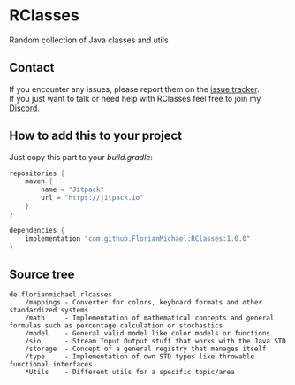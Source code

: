 # RClasses
Random collection of Java classes and utils

## Contact
If you encounter any issues, please report them on the
[issue tracker](https://github.com/FlorianMichael/RClasses/issues).  
If you just want to talk or need help with RClasses feel free to join my
[Discord](https://discord.gg/BwWhCHUKDf).

## How to add this to your project
Just copy this part to your *build.gradle*:
```groovy
repositories {
    maven {
        name = "Jitpack"
        url = "https://jitpack.io"
    }
}

dependencies {
    implementation "com.github.FlorianMichael:RClasses:1.0.0"
}
```

## Source tree
```
de.florianmichael.rlcasses
    /mappings - Converter for colors, keyboard formats and other standardized systems
    /math     - Implementation of mathematical concepts and general formulas such as percentage calculation or stochastics
    /model    - General valid model like color models or functions
    /sio      - Stream Input Output stuff that works with the Java STD
    /storage  - Concept of a general registry that manages itself
    /type     - Implementation of own STD types like throwable functional interfaces
    *Utils    - Different utils for a specific topic/area
```
